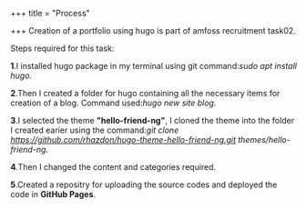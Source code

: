 +++
title = "Process"

+++
Creation of a portfolio using hugo is part of amfoss recruitment task02.

Steps required for this task:

**1**.I installed hugo package in my terminal using git command:*sudo apt install hugo.*

**2**.Then I created a folder for hugo containing all the necessary items for creation of a blog. Command used:*hugo new site blog.*

**3**.I selected the theme **"hello-friend-ng"**, I cloned the theme into the folder I created earier using the command:*git clone https://github.com/rhazdon/hugo-theme-hello-friend-ng.git themes/hello-friend-ng*.

**4**.Then I changed the content and categories required.

**5**.Created a repositry for uploading the source codes and deployed the code in **GitHub Pages**.

